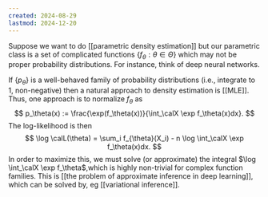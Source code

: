 ```yaml
---
created: 2024-08-29
lastmod: 2024-12-20
---
```


Suppose we want to do [[parametric density estimation]] but our parametric class is a set of complicated functions $\{f_\theta:\theta\in\Theta\}$ which may not be proper probability distributions. For instance, think of deep neural networks. 

If $\{p_\theta\}$ is a well-behaved family of probability distributions (i.e., integrate to 1, non-negative) then a natural approach to density estimation is [[MLE]]. Thus, one approach is to normalize $f_\theta$ as 
$$
p_\theta(x) := \frac{\exp(f_\theta(x))}{\int_\calX \exp f_\theta(x)dx}.
$$
The log-likelihood is then
$$
\log \calL(\theta) = \sum_i f_{\theta}(X_i) - n \log \int_\calX \exp f_\theta(x)dx.
$$
In order to maximize this, we must solve (or approximate) the integral $\log \int_\calX \exp f_\theta$,which is highly non-trivial for complex function families.  This is [[the problem of approximate inference in deep learning]], which can be solved by, eg [[variational inference]]. 